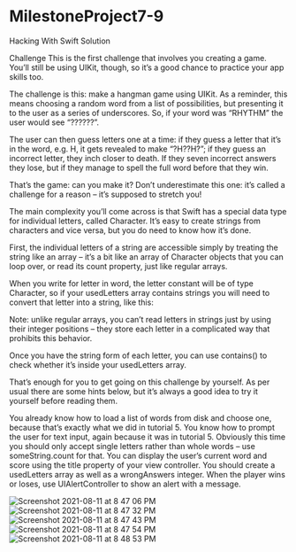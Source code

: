# MilestoneProject7-9
Hacking With Swift Solution

Challenge
This is the first challenge that involves you creating a game. You’ll still be using UIKit, though, so it’s a good chance to practice your app skills too.

The challenge is this: make a hangman game using UIKit. As a reminder, this means choosing a random word from a list of possibilities, but presenting it to the user as a series of underscores. So, if your word was “RHYTHM” the user would see “??????”.

The user can then guess letters one at a time: if they guess a letter that it’s in the word, e.g. H, it gets revealed to make “?H??H?”; if they guess an incorrect letter, they inch closer to death. If they seven incorrect answers they lose, but if they manage to spell the full word before that they win.

That’s the game: can you make it? Don’t underestimate this one: it’s called a challenge for a reason – it’s supposed to stretch you!

The main complexity you’ll come across is that Swift has a special data type for individual letters, called Character. It’s easy to create strings from characters and vice versa, but you do need to know how it’s done.

First, the individual letters of a string are accessible simply by treating the string like an array – it’s a bit like an array of Character objects that you can loop over, or read its count property, just like regular arrays.

When you write for letter in word, the letter constant will be of type Character, so if your usedLetters array contains strings you will need to convert that letter into a string, like this:

Note: unlike regular arrays, you can’t read letters in strings just by using their integer positions – they store each letter in a complicated way that prohibits this behavior.

Once you have the string form of each letter, you can use contains() to check whether it’s inside your usedLetters array.

That’s enough for you to get going on this challenge by yourself. As per usual there are some hints below, but it’s always a good idea to try it yourself before reading them.

You already know how to load a list of words from disk and choose one, because that’s exactly what we did in tutorial 5.
You know how to prompt the user for text input, again because it was in tutorial 5. Obviously this time you should only accept single letters rather than whole words – use someString.count for that.
You can display the user’s current word and score using the title property of your view controller.
You should create a usedLetters array as well as a wrongAnswers integer.
When the player wins or loses, use UIAlertController to show an alert with a message.


![Screenshot 2021-08-11 at 8 47 06 PM](https://user-images.githubusercontent.com/49474526/129057224-bd333f7d-2e6e-44c6-b7db-cf3fd9002942.png)
![Screenshot 2021-08-11 at 8 47 32 PM](https://user-images.githubusercontent.com/49474526/129057227-4e3dacb9-e07a-47a2-a02c-1ad9d54adc6c.png)
![Screenshot 2021-08-11 at 8 47 43 PM](https://user-images.githubusercontent.com/49474526/129057230-c6fa950e-b3e4-4182-ba83-3a6276a835a4.png)
![Screenshot 2021-08-11 at 8 47 54 PM](https://user-images.githubusercontent.com/49474526/129057234-375f765d-9c07-4c02-a1e0-3ec27df3a38b.png)
![Screenshot 2021-08-11 at 8 48 53 PM](https://user-images.githubusercontent.com/49474526/129057237-beafd775-4467-4da9-85b3-c8f5cc012565.png)
